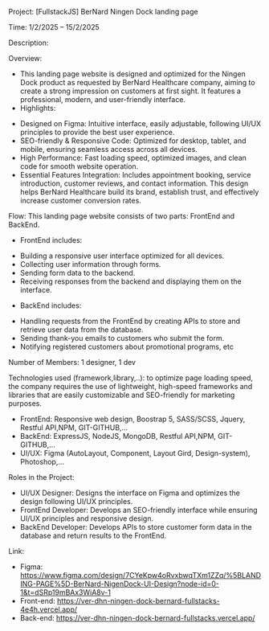 Project: [FullstackJS] BerNard Ningen Dock landing page

Time: 1/2/2025 – 15/2/2025

Description:

Overview: 
+ This landing page website is designed and optimized for the Ningen Dock product as requested by BerNard Healthcare company, aiming to create a strong impression on customers at first sight. It features a professional, modern, and user-friendly interface.
+ Highlights:
 - Designed on Figma: Intuitive interface, easily adjustable, following UI/UX principles to provide the best user experience.
 - SEO-friendly & Responsive Code: Optimized for desktop, tablet, and mobile, ensuring seamless access across all devices.
 - High Performance: Fast loading speed, optimized images, and clean code for smooth website operation.
 - Essential Features Integration: Includes appointment booking, service introduction, customer reviews, and contact information.
This design helps BerNard Healthcare build its brand, establish trust, and effectively increase customer conversion rates.


Flow: This landing page website consists of two parts: FrontEnd and BackEnd.

+ FrontEnd includes:
 - Building a responsive user interface optimized for all devices.
 - Collecting user information through forms.
 - Sending form data to the backend.
 - Receiving responses from the backend and displaying them on the interface.
+ BackEnd includes:
 - Handling requests from the FrontEnd by creating APIs to store and retrieve user data from the database.
 - Sending thank-you emails to customers who submit the form.
 - Notifying registered customers about promotional programs, etc

Number of Members: 1 designer, 1 dev 

Technologies used (framework,library,..): to optimize page loading speed, the company requires the use of lightweight, high-speed frameworks and libraries that are easily customizable and SEO-friendly for marketing purposes.
+ FrontEnd:  Responsive web design, Boostrap 5, SASS/SCSS, Jquery, Restful API,NPM, GIT-GITHUB,…
+ BackEnd: ExpressJS, NodeJS, MongoDB, Restful API,NPM, GIT-GITHUB,…
+ UI/UX: Figma (AutoLayout, Component, Layout Gird, Design-system), Photoshop,...

Roles in the Project:
+ UI/UX Designer: Designs the interface on Figma and optimizes the design following UI/UX principles.
+ FrontEnd Developer: Develops an SEO-friendly interface while ensuring UI/UX principles and responsive design.
+ BackEnd Developer: Develops APIs to store customer form data in the database and return results to the FrontEnd.

Link:

+ Figma: https://www.figma.com/design/7CYeKpw4oRvxbwqTXm1ZZq/%5BLANDING-PAGE%5D-BerNard-NigenDock-UI-Design?node-id=0-1&t=dSRp19mBAx3WiA8v-1
+ Front-end: https://ver-dhn-ningen-dock-bernard-fullstacks-4e4h.vercel.app/
+ Back-end: https://ver-dhn-ningen-dock-bernard-fullstacks.vercel.app/
